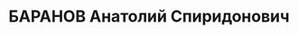 ---
title: БАРАНОВ Анатолий Спиридонович
description: 'Родился в 1894 г., г. Одесса,

  Приговорен: 8 января 1938 г.

  Приговор: ВМН'
---